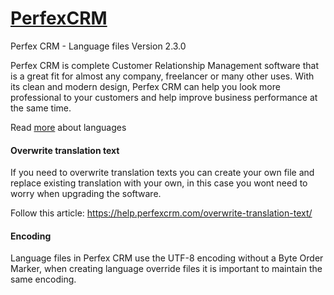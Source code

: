 # <a href="https://perfexcrm.com">PerfexCRM</a>
Perfex CRM - Language files
Version 2.3.0

<p>
    Perfex CRM is complete Customer Relationship Management software that is a great fit for almost any company, freelancer or many other uses. With its clean and modern design, Perfex CRM can help you look more professional to your customers and help improve business performance at the same time.
</p>
<p>Read <a href="https://help.perfexcrm.com/system-language/">more</a> about languages</p>
<h4>Overwrite translation text</h4>
<p>
    If you need to overwrite translation texts you can create your own file and replace existing translation with your own, in this case you wont need to worry when upgrading the software.
</p>
<p>
    Follow this article: <a href="https://help.perfexcrm.com/overwrite-translation-text/">https://help.perfexcrm.com/overwrite-translation-text/</a>
</p>
<h4>Encoding</h4>
<p>
    Language files in Perfex CRM use the UTF-8 encoding without a Byte Order Marker, when creating language override files it is important to maintain the same encoding.
</p>
